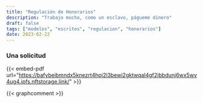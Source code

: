 ```yaml
---
title: "Regulación de Honorarios"
description: "Trabajo mucho, como un esclavo, págueme dinero"
draft: false
tags: ["modelos", "escritos", "regulacion", "honorarios"]
date: 2023-02-22
---
```


### Una solicitud

{{< embed-pdf url="https://bafybeibmndx5knezrt4hpj2l3bewi2gktwqal4gf2jbbdunj6wx5wv4ug4.ipfs.nftstorage.link/" >}}

{{< graphcomment >}}